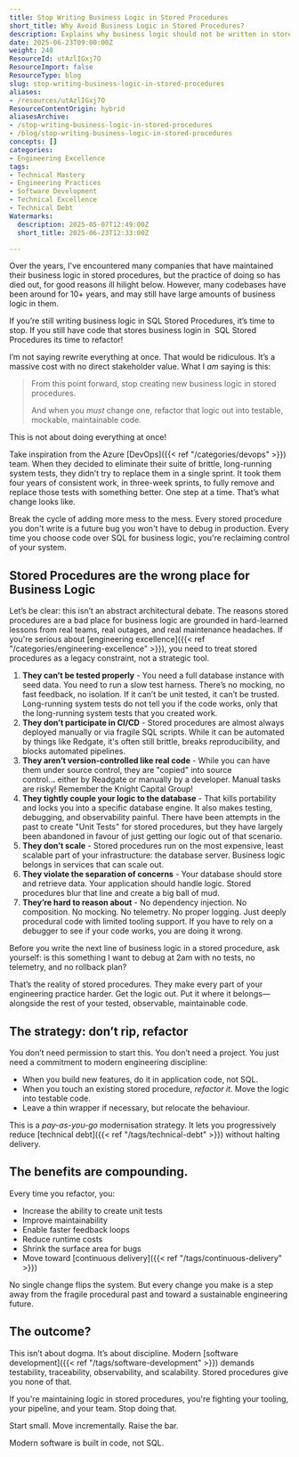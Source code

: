 ```yaml
---
title: Stop Writing Business Logic in Stored Procedures
short_title: Why Avoid Business Logic in Stored Procedures?
description: Explains why business logic should not be written in stored procedures, highlighting testability, maintainability, scalability, and strategies for gradual code refactoring.
date: 2025-06-23T09:00:00Z
weight: 240
ResourceId: utAzlIGxj7O
ResourceImport: false
ResourceType: blog
slug: stop-writing-business-logic-in-stored-procedures
aliases:
- /resources/utAzlIGxj7O
ResourceContentOrigin: hybrid
aliasesArchive:
- /stop-writing-business-logic-in-stored-procedures
- /blog/stop-writing-business-logic-in-stored-procedures
concepts: []
categories:
- Engineering Excellence
tags:
- Technical Mastery
- Engineering Practices
- Software Development
- Technical Excellence
- Technical Debt
Watermarks:
  description: 2025-05-07T12:49:00Z
  short_title: 2025-06-23T12:33:00Z

---
```

Over the years, I've encountered many companies that have maintained their business logic in stored procedures, but the practice of doing so has died out, for good reasons ill hilight below. However, many codebases have been around for 10+ years, and may still have large amounts of business logic in them.

If you’re still writing business logic in SQL Stored Procedures, it’s time to stop. If you still have code that stores business login in  SQL Stored Procedures its time to refactor!

I’m not saying rewrite everything at once. That would be ridiculous. It’s a massive cost with no direct stakeholder value. What I _am_ saying is this:

> From this point forward, stop creating new business logic in stored procedures.
>
> And when you _must_ change one, refactor that logic out into testable, mockable, maintainable code.

This is not about doing everything at once!

Take inspiration from the Azure [DevOps]({{< ref "/categories/devops" >}}) team. When they decided to eliminate their suite of brittle, long-running system tests, they didn’t try to replace them in a single sprint. It took them four years of consistent work, in three-week sprints, to fully remove and replace those tests with something better. One step at a time. That’s what change looks like.

Break the cycle of adding more mess to the mess. Every stored procedure you don't write is a future bug you won't have to debug in production. Every time you choose code over SQL for business logic, you're reclaiming control of your system.

## Stored Procedures are the wrong place for Business Logic

Let’s be clear: this isn’t an abstract architectural debate. The reasons stored procedures are a bad place for business logic are grounded in hard-learned lessons from real teams, real outages, and real maintenance headaches. If you're serious about [engineering excellence]({{< ref "/categories/engineering-excellence" >}}), you need to treat stored procedures as a legacy constraint, not a strategic tool.

1. **They can’t be tested properly** - You need a full database instance with seed data. You need to run a slow test harness. There’s no mocking, no fast feedback, no isolation. If it can’t be unit tested, it can’t be trusted. Long-running system tests do not tell you if the code works, only that the long-running system tests that you created work.
2. **They don’t participate in CI/CD** - Stored procedures are almost always deployed manually or via fragile SQL scripts. While it can be automated by things like Redgate, it's often still brittle, breaks reproducibility, and blocks automated pipelines.
3. **They aren’t version-controlled like real code** - While you can have them under source control, they are "copied" into source control..**.** either by Readgate or manually by a developer. Manual tasks are risky! Remember the Knight Capital Group!
4. **They tightly couple your logic to the database** - That kills portability and locks you into a specific database engine. It also makes testing, debugging, and observability painful. There have been attempts in the past to create "Unit Tests" for stored procedures, but they have largely been abandoned in favour of just getting our logic out of that scenario.
5. **They don’t scale** - Stored procedures run on the most expensive, least scalable part of your infrastructure: the database server. Business logic belongs in services that can scale out.
6. **They violate the separation of concerns** - Your database should store and retrieve data. Your application should handle logic. Stored procedures blur that line and create a big ball of mud.
7. **They’re hard to reason about** - No dependency injection. No composition. No mocking. No telemetry. No proper logging. Just deeply procedural code with limited tooling support. If you have to rely on a debugger to see if your code works, you are doing it wrong.

Before you write the next line of business logic in a stored procedure, ask yourself: is this something I want to debug at 2am with no tests, no telemetry, and no rollback plan?

That’s the reality of stored procedures. They make every part of your engineering practice harder. Get the logic out. Put it where it belongs—alongside the rest of your tested, observable, maintainable code.

## The strategy: don’t rip, refactor

You don’t need permission to start this. You don’t need a project. You just need a commitment to modern engineering discipline:

- When you build new features, do it in application code, not SQL.
- When you touch an existing stored procedure, _refactor it_. Move the logic into testable code.
- Leave a thin wrapper if necessary, but relocate the behaviour.

This is a _pay-as-you-go_ modernisation strategy. It lets you progressively reduce [technical debt]({{< ref "/tags/technical-debt" >}}) without halting delivery.

## The benefits are compounding.

Every time you refactor, you:

- Increase the ability to create unit tests
- Improve maintainability
- Enable faster feedback loops
- Reduce runtime costs
- Shrink the surface area for bugs
- Move toward [continuous delivery]({{< ref "/tags/continuous-delivery" >}})

No single change flips the system. But every change you make is a step away from the fragile procedural past and toward a sustainable engineering future.

## The outcome?

This isn’t about dogma. It’s about discipline. Modern [software development]({{< ref "/tags/software-development" >}}) demands testability, traceability, observability, and scalability. Stored procedures give you none of that.

If you're maintaining logic in stored procedures, you're fighting your tooling, your pipeline, and your team. Stop doing that.

Start small. Move incrementally. Raise the bar.

Modern software is built in code, not SQL.
